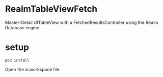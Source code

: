 # RealmTableViewFetch
Master-Detail UITableView with a FetchedResultsController using the Realm Database engine

# setup

```
pod install
```

Open the xcworkspace file


